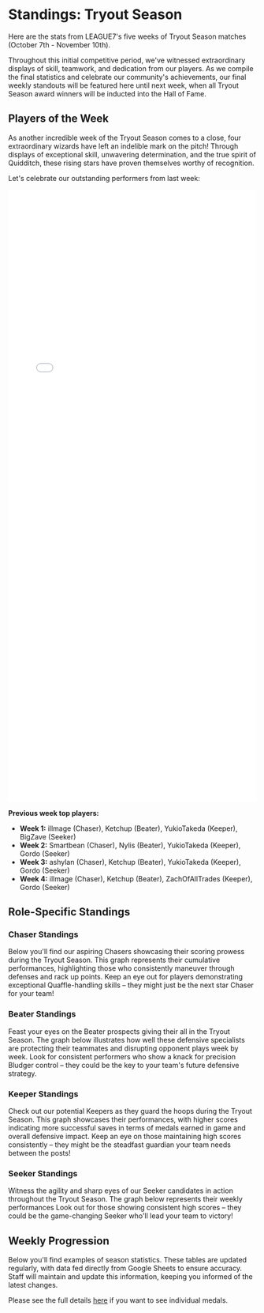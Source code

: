 # Standings: Tryout Season
Here are the stats from LEAGUE7's five weeks of Tryout Season matches (October 7th - November 10th).

Throughout this initial competitive period, we've witnessed extraordinary displays of skill, teamwork, and dedication from our players. As we compile the final statistics and celebrate our community's achievements, our final weekly standouts will be featured here until next week, when all Tryout Season award winners will be inducted into the Hall of Fame.

## Players of the Week

As another incredible week of the Tryout Season comes to a close, four extraordinary wizards have left an indelible mark on the pitch! Through displays of exceptional skill, unwavering determination, and the true spirit of Quidditch, these rising stars have proven themselves worthy of recognition.

Let's celebrate our outstanding performers from last week:

<iframe src="player-pages/players-of-the-week.html" width="100%" height="1240" frameborder="0"></iframe>

**Previous week top players:**

- **Week 1:** illmage (Chaser), Ketchup (Beater), YukioTakeda (Keeper), BigZave (Seeker)
- **Week 2:** Smartbean (Chaser), Nylis (Beater), YukioTakeda (Keeper), Gordo (Seeker)
- **Week 3:** ashylan (Chaser), Ketchup (Beater), YukioTakeda (Keeper), Gordo (Seeker)
- **Week 4:** illmage (Chaser), Ketchup (Beater), ZachOfAllTrades (Keeper), Gordo (Seeker)

## Role-Specific Standings
### Chaser Standings
Below you'll find our aspiring Chasers showcasing their scoring prowess during the Tryout Season. This graph represents their cumulative performances, highlighting those who consistently maneuver through defenses and rack up points. Keep an eye out for players demonstrating exceptional Quaffle-handling skills – they might just be the next star Chaser for your team!

<div id="tryout-participants-chaser"></div>

### Beater Standings
Feast your eyes on the Beater prospects giving their all in the Tryout Season. The graph below illustrates how well these defensive specialists are protecting their teammates and disrupting opponent plays week by week. Look for consistent performers who show a knack for precision Bludger control – they could be the key to your team's future defensive strategy.

<div id="tryout-participants-beater"></div>

### Keeper Standings
Check out our potential Keepers as they guard the hoops during the Tryout Season. This graph showcases their performances, with higher scores indicating more successful saves in terms of medals earned in game and overall defensive impact. Keep an eye on those maintaining high scores consistently – they might be the steadfast guardian your team needs between the posts!

<div id="tryout-participants-keeper"></div>

### Seeker Standings
Witness the agility and sharp eyes of our Seeker candidates in action throughout the Tryout Season. The graph below represents their weekly performances Look out for those showing consistent high scores – they could be the game-changing Seeker who'll lead your team to victory!

<div id="tryout-participants-seeker"></div>

## Weekly Progression
Below you'll find examples of season statistics. These tables are updated regularly, with data fed directly from Google Sheets to ensure accuracy. Staff will maintain and update this information, keeping you informed of the latest changes. 

Please see the full details [here](https://docs.google.com/spreadsheets/u/1/d/e/2PACX-1vRusyWABDkgfO0g0ykeZMZtLdFzQa2GlRn7lhE7Ntp2EQ7i0FUwA3QWfvTvWXoNo8U_wtU_ZOTqUHQj/pubhtml?gid=545214444&single=true) if you want to see individual medals.

<div id="tryout-participants"></div>
 